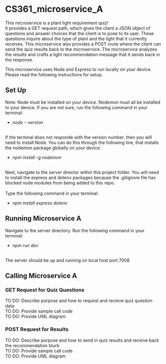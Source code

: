 # CS361_microservice_A

This microservice is a plant light requirement quiz!\
It provides a GET request path, which gives the client a JSON object of questions and answer choices that the client is to pose to its user. These questions inquire about the type of plant and the light that it currently receives. This microservice also provides a POST route where the client can send the quiz results back to the microservice. The microservice analyzes the results and crafts a light recommendation message that it sends back in the response.

This microservice uses Node and Express to run locally on your device. Please read the following instructions for setup. 

## Set Up
Note: Node must be installed on your device.
Nodemon must all be installed to your device. If you are not sure, run the following command in your terminal:
- _node --version_

\
If the terminal does not responde with the version number, then you will need to install Node. You can do this through the following line, that installs the nodemon package globally on your device.

- _npm install -g nodemon_

\
Next, navigate to the server director within this project folder. You will need to install the express and dotenv packages because the .gitignore file has blocked node modules from being added to this repo.\
\
Type the following command in your terminal:
- _npm install express dotenv_



## Running Microservice A
Navigate to the server directory. Run the following command in your terminal:
- _npm run dev_

\
The server should be up and running on local host port 7008



## Calling Microservice A
### GET Request for Quiz Questions
TO DO: Describe purpose and how to request and receive quiz question data\
TO DO: Provide sample call code\
TO DO: Provide UML diagram

### POST Request for Results
TO DO: Describe purpose and how to send in quiz results and receive back the recommendation blurb\
TO DO: Provide sample call code\
TO DO: Provide UML diagram


